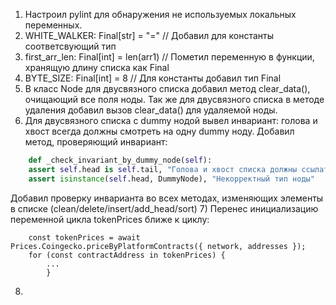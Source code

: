 1) Настроил pylint для обнаружения не используемых локальных переменных.
2) WHITE_WALKER: Final[str] = "=" // Добавил для константы соответсвующий тип
3) first_arr_len: Final[int] = len(arr1) // Пометил переменную в функции, хранящую длину списка как Final
4) BYTE_SIZE: Final[int] = 8 // Для константы добавил тип Final
5) В класс Node для двусвязного списка добавил метод clear_data(), очищающий все поля ноды. Так же для двусвязного
   списка в методе удаления добавил вызов clear_data() для удаляемой ноды.
6) Для двусвязного списка с dummy нодой вывел инвариант: голова и хвост всегда должны смотреть на одну dummy ноду.
   Добавил метод, проверяющий инвариант:

```python
    def _check_invariant_by_dummy_node(self):
    assert self.head is self.tail, "Голова и хвост списка должны ссылаться на одну и ту же ноду"
    assert isinstance(self.head, DummyNode), "Некорректный тип ноды"
```

Добавил проверку инварианта во всех методах, изменяющих элементы в списке (clean/delete/insert/add_head/sort)
7) Перенес инициализацию переменной цикла tokenPrices ближе к циклу:
```
	const tokenPrices = await Prices.Coingecko.priceByPlatformContracts({ network, addresses });
	for (const contractAddress in tokenPrices) {
        ...
		}
```
8) 